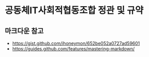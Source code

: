 # 공동체IT사회적협동조합 정관 및 규약



## 마크다운 참고

- <https://gist.github.com/ihoneymon/652be052a0727ad59601>
- <https://guides.github.com/features/mastering-markdown/>
